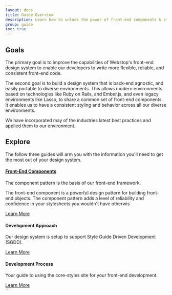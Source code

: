 ```yaml
---
layout: docs
title: Guide Overview
description: Learn how to unlock the power of front-end components & style guide driven development. 
group: guide
toc: true
---
```




## Goals

The primary goal is to improve the capabilities of Webstop's 
front-end design system to enable our developers to write more 
flexible, reliable, and consistent front-end code.

The second goal is to build a design system that is back-end 
agnostic, and easily portable to diverse environments. This 
allows modern environments based on technologies like 
Ruby on Rails, and Ember.js, and even legacy environments like 
Lasso, to share a common set of front-end components. It 
enables us to have a consistent styling and behavior across all 
our diverse environments. 

We have incorporated may of the industries latest best practices 
and applied them to our environment.


## Explore

The follow three guides will arm you with the information you'll 
need to get the most out of your design system.


<div class="row">

  <div class="col card card-standard">
    <div class="card-body">
      <h4 class="text-center"><a href="docs/guide/components/">Front-End Components</a></h4>
      <p>
        The component pattern is the basis of our front-end framework. 
      </p>
      <p>
        The front-end component is a powerful design pattern for building 
        front-end objects. The component pattern adds a level of reliability 
        and confidence in your stylesheets you wouldn't have otherwis
      </p>
    </div>
    <div class="card-footer">
      <a href="docs/guide/components/" class="btn btn-primary btn-block">Learn More <i class="icon-arrow-right"></i></a>
    </div>
  </div>
  
  <div class="col card card-standard">
    <div class="card-body">
      <h4 class="text-center">Development Approach</h4>
      <p>
        Our design system is setup to support Style Guide Driven Development (SGDD). 
      </p>
    </div>
    <div class="card-footer">
      <a href="docs/guide/components/" class="btn btn-primary btn-block">Learn More <i class="icon-arrow-right"></i></a>
    </div>
  </div>
  
  <div class="col card card-standard">
    <div class="card-body">
      <h4 class="text-center">Development Process</h4>
      <p>
        Your guide to using the core-styles site for your front-end development. 
      </p>
    </div>
    <div class="card-footer">
      <a href="docs/guide/components/" class="btn btn-primary btn-block">Learn More <i class="icon-arrow-right"></i></a>
    </div>
  </div>
  
  
</div>
```

